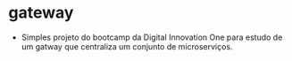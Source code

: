 # gateway

  - Simples projeto do bootcamp da Digital Innovation One para estudo de um gatway que centraliza um conjunto de microserviços.
